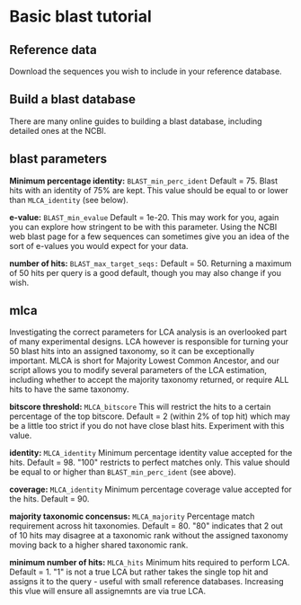 # Basic blast tutorial

## Reference data

Download the sequences you wish to include in your reference database.

## Build a blast database

There are many online guides to building a blast database, including detailed ones at the NCBI.

## blast parameters

**Minimum percentage identity:** `BLAST_min_perc_ident` Default = 75. Blast hits with an identity of 75% are kept. This value should be equal to or lower than `MLCA_identity` (see below).

**e-value:** `BLAST_min_evalue` Default = 1e-20. This may work for you, again you can explore how stringent to be with this parameter. Using the NCBI web blast page for a few sequences can sometimes give you an idea of the sort of e-values you would expect for your data.

**number of hits:** `BLAST_max_target_seqs:` Default = 50. Returning a maximum of 50 hits per query is a good default, though you may also change if you wish.

## mlca

Investigating the correct parameters for LCA analysis is an overlooked part of many experimental designs. LCA however is responsible for turning your 50 blast hits into an assigned taxonomy, so it can be exceptionally important. MLCA is short for Majority Lowest Common Ancestor, and our script allows you to modify several parameters of the LCA estimation, including whether to accept the majority taxonomy returned, or require ALL hits to have the same taxonomy.

**bitscore threshold:** `MLCA_bitscore` This will restrict the hits to a certain percentage of the top bitscore. Default = 2 (within 2% of top hit) which may be a little too strict if you do not have close blast hits. Experiment with this value.

**identity:** `MLCA_identity` Minimum percentage identity value accepted for the hits. Default = 98. "100" restricts to perfect matches only. This value should be equal to or higher than `BLAST_min_perc_ident` (see above).

**coverage:** `MLCA_identity` Minimum percentage coverage value accepted for the hits. Default = 90.

**majority taxonomic concensus:** `MLCA_majority` Percentage match requirement across hit taxonomies. Default = 80. "80" indicates that 2 out of 10 hits may disagree at a taxonomic rank without the assigned taxonomy moving back to a higher shared taxonomic rank.

**minimum number of hits:** `MLCA_hits` Minimum hits required to perform LCA. Default = 1. "1" is not a true LCA but rather takes the single top hit and assigns it to the query - useful with small reference databases. Increasing this vlue will ensure all assignemnts are via true LCA.
